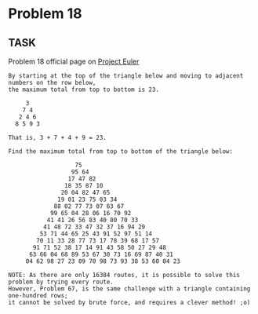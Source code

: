 Problem 18
===

## TASK ##

Problem 18 official page on [Project Euler](http://projecteuler.net/problem=18)

	By starting at the top of the triangle below and moving to adjacent numbers on the row below,
	the maximum total from top to bottom is 23.
	
		 3
		7 4
	   2 4 6
	  8 5 9 3
	
	That is, 3 + 7 + 4 + 9 = 23.
	
	Find the maximum total from top to bottom of the triangle below:  
	
					   75
	  				  95 64
	 				 17 47 82
					18 35 87 10
				   20 04 82 47 65
				  19 01 23 75 03 34
	             88 02 77 73 07 63 67
				99 65 04 28 06 16 70 92
			   41 41 26 56 83 40 80 70 33
			  41 48 72 33 47 32 37 16 94 29
			 53 71 44 65 25 43 91 52 97 51 14
            70 11 33 28 77 73 17 78 39 68 17 57
           91 71 52 38 17 14 91 43 58 50 27 29 48
		  63 66 04 68 89 53 67 30 73 16 69 87 40 31
		 04 62 98 27 23 09 70 98 73 93 38 53 60 04 23
		 
	NOTE: As there are only 16384 routes, it is possible to solve this problem by trying every route. 
	However, Problem 67, is the same challenge with a triangle containing one-hundred rows;
	it cannot be solved by brute force, and requires a clever method! ;o)